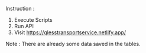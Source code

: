 ﻿Instruction :

1. Execute Scripts
2. Run API
3. Visit https://qlesstransportservice.netlify.app/

Note : There are already some data saved in the tables.
